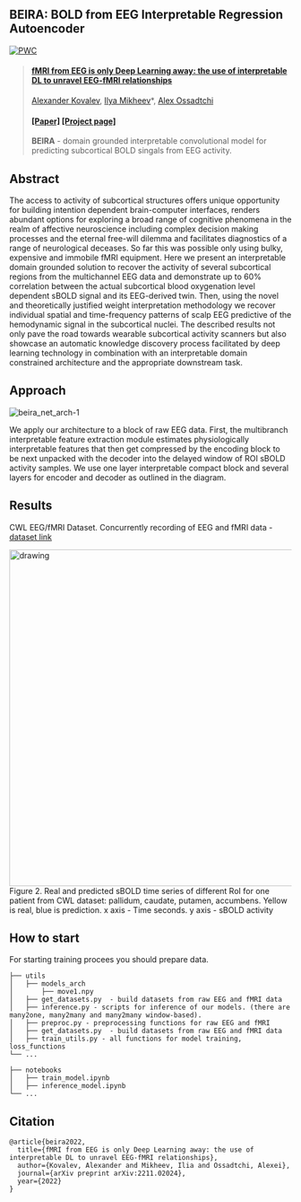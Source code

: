 ## BEIRA: BOLD from EEG Interpretable Regression Autoencoder
[![PWC](https://img.shields.io/endpoint.svg?url=https://paperswithcode.com/badge/fmri-from-eeg-is-only-deep-learning-away-the/eeg-decoding-on-cwl-eeg-fmri-dataset)](https://paperswithcode.com/sota/eeg-decoding-on-cwl-eeg-fmri-dataset?p=fmri-from-eeg-is-only-deep-learning-away-the)

> #### [**fMRI from EEG is only Deep Learning away: the use of interpretable DL to unravel EEG-fMRI relationships**](https://arxiv.org/abs/2211.02024)<br/>
> [Alexander Kovalev](https://github.com/kovalalvi)\,
> [Ilya Mikheev]()\*,
> [Alex Ossadtchi]()
> #### [[Paper]](https://arxiv.org/pdf/2211.02024) [[Project page]]()
> **BEIRA** -  domain grounded interpretable convolutional model for predicting subcortical BOLD singals from EEG activity.


## Abstract 

The access to activity of subcortical structures offers unique opportunity for building intention dependent brain-computer interfaces, renders abundant options for exploring a broad range of cognitive phenomena in the realm of affective neuroscience including complex decision making processes and the eternal free-will dilemma and facilitates diagnostics of a range of neurological deceases. So far this was possible only using bulky, expensive and immobile fMRI equipment. Here we present an interpretable domain grounded solution to recover the activity of several subcortical regions from the multichannel EEG data and demonstrate up to 60% correlation between the actual subcortical blood oxygenation level dependent sBOLD signal and its EEG-derived twin. Then, using the novel and theoretically justified weight interpretation methodology we recover individual spatial and time-frequency patterns of scalp EEG predictive of the hemodynamic signal in the subcortical nuclei. The described results not only pave the road towards wearable subcortical activity scanners but also showcase an automatic knowledge discovery process facilitated by deep learning technology in combination with an interpretable domain constrained architecture and the appropriate downstream task.

## Approach
![beira_net_arch-1](https://user-images.githubusercontent.com/55140479/197827587-8053d18a-193c-4795-9f0c-0b8fbb3505fe.png)


We apply our architecture to a block of raw EEG data. First, the multibranch interpretable feature extraction module estimates physiologically interpretable features that then get compressed by the encoding block to be next unpacked with the decoder into the delayed window of ROI sBOLD activity samples. We use one layer interpretable compact block and several layers for encoder and decoder as outlined in the diagram.


## Results
CWL EEG/fMRI Dataset. Concurrently recording of EEG and fMRI data - [dataset link](https://paperswithcode.com/dataset/cwl-eeg-fmri-data-set)


<!-- ![ts_best_plots-1](https://user-images.githubusercontent.com/55140479/197828892-6b4993a7-9baa-4462-87d6-516f85d93dad.png) -->
<img src="https://user-images.githubusercontent.com/55140479/197828892-6b4993a7-9baa-4462-87d6-516f85d93dad.png" alt="drawing" width="600"/>
Figure 2. Real and predicted sBOLD time series of different RoI for one patient from CWL dataset: pallidum, caudate, putamen, accumbens. Yellow is real, blue is prediction. x axis - Time seconds. y axis - sBOLD activity


## How to start
For starting training procees you should prepare data.

    ├── utils 
    │   ├── models_arch
    │       ├── move1.npy
    │   ├── get_datasets.py  - build datasets from raw EEG and fMRI data    
    │   ├── inference.py - scripts for inference of our models. (there are many2one, many2many and many2many window-based).
    │   ├── preproc.py - preprocessing functions for raw EEG and fMRI  
    │   ├── get_datasets.py  - build datasets from raw EEG and fMRI data 
    │   ├── train_utils.py - all functions for model training, loss_functions
    └── ...

    ├── notebooks 
    │   ├── train_model.ipynb
    │   ├── inference_model.ipynb    
    └── ...



## Citation

```
@article{beira2022,
  title={fMRI from EEG is only Deep Learning away: the use of interpretable DL to unravel EEG-fMRI relationships},
  author={Kovalev, Alexander and Mikheev, Ilia and Ossadtchi, Alexei},
  journal={arXiv preprint arXiv:2211.02024},
  year={2022}
}
```

